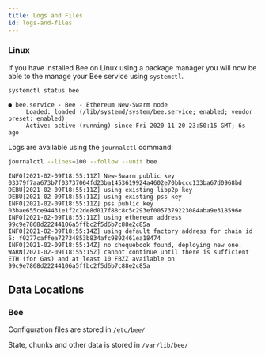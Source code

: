 ```yaml
---
title: Logs and Files
id: logs-and-files
---
```


### Linux

If you have installed Bee on Linux using a package manager you will now be able to the manage your Bee service using `systemctl`.

```bash
systemctl status bee
```

```
● bee.service - Bee - Ethereum New-Swarm node
     Loaded: loaded (/lib/systemd/system/bee.service; enabled; vendor preset: enabled)
     Active: active (running) since Fri 2020-11-20 23:50:15 GMT; 6s ago
```

Logs are available using the `journalctl` command:

```bash
journalctl --lines=100 --follow --unit bee
```

```text
INFO[2021-02-09T18:55:11Z] New-Swarm public key 03379f7aa673b7f03737064fd23ba1453619924a4602e70bbccc133ba67d0968bd
DEBU[2021-02-09T18:55:11Z] using existing libp2p key
DEBU[2021-02-09T18:55:11Z] using existing pss key
INFO[2021-02-09T18:55:11Z] pss public key 03bae655ce94431e1f2c2de8d017f88c8c5c293ef0057379223084aba9e318596e
INFO[2021-02-09T18:55:11Z] using ethereum address 99c9e7868d22244106a5ffbc2f5d6b7c88e2c85a
INFO[2021-02-09T18:55:14Z] using default factory address for chain id 5: f0277caffea72734853b834afc9892461ea18474
INFO[2021-02-09T18:55:14Z] no chequebook found, deploying new one.
WARN[2021-02-09T18:55:15Z] cannot continue until there is sufficient ETH (for Gas) and at least 10 FBZZ available on 99c9e7868d22244106a5ffbc2f5d6b7c88e2c85a
```

## Data Locations

### Bee

Configuration files are stored in `/etc/bee/`

State, chunks and other data is stored in `/var/lib/bee/`
